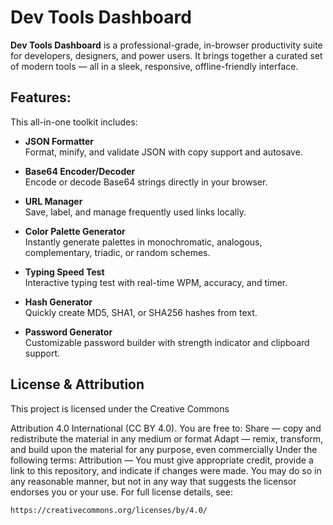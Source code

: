 # Dev Tools Dashboard

**Dev Tools Dashboard** is a professional-grade, in-browser productivity suite for developers, designers, and power users. It brings together a curated set of modern tools — all in a sleek, responsive, offline-friendly interface.

## Features:

This all-in-one toolkit includes:

- **JSON Formatter**  
  Format, minify, and validate JSON with copy support and autosave.

- **Base64 Encoder/Decoder**  
  Encode or decode Base64 strings directly in your browser.

- **URL Manager**  
  Save, label, and manage frequently used links locally.

- **Color Palette Generator**  
  Instantly generate palettes in monochromatic, analogous, complementary, triadic, or random schemes.

- **Typing Speed Test**  
  Interactive typing test with real-time WPM, accuracy, and timer.

- **Hash Generator**  
  Quickly create MD5, SHA1, or SHA256 hashes from text.

- **Password Generator**  
  Customizable password builder with strength indicator and clipboard support.

## License & Attribution

This project is licensed under the Creative Commons

Attribution 4.0 International (CC BY 4.0). You are free to: Share — copy and redistribute the material in any medium or format Adapt — remix, transform, and build upon the material for any purpose, even commercially Under the following terms: Attribution — You must give appropriate credit, provide a link to this repository, and indicate if changes were made. You may do so in any reasonable manner, but not in any way that suggests the licensor endorses you or your use. For full license details, see:

```
https://creativecommons.org/licenses/by/4.0/
```
